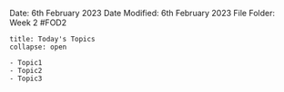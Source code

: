 Date: 6th February 2023
Date Modified: 6th February 2023
File Folder: Week 2
#FOD2  

```ad-abstract
title: Today's Topics
collapse: open

- Topic1
- Topic2
- Topic3

```


